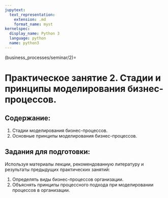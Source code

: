 ```yaml
---
jupytext:
  text_representation:
    extension: .md
    format_name: myst
kernelspec:
  display_name: Python 3
  language: python
  name: python3
---
```


(business_processes/seminar/2)=
# Практическое занятие 2. Стадии и принципы моделирования бизнес-процессов.

## Содержание:
1. Стадии моделирования бизнес-процессов.
2. Основные принципы моделирования бизнес-процессов.

## Задания для подготовки:
Используя материалы лекции, рекомендованную литературу и результаты предыдущих практических занятий:
1. Определять виды бизнес-процессов организации.
2. Объяснять принципы процессного подхода при моделировании процессов в организации.
